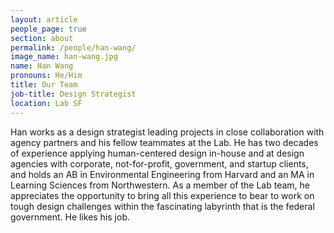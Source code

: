 ```yaml
---
layout: article
people_page: true
section: about
permalink: /people/han-wang/
image_name: han-wang.jpg
name: Han Wang
pronouns: He/Him
title: Our Team
job-title: Design Strategist
location: Lab SF
---
```


Han works as a design strategist leading projects in close collaboration with agency partners and his fellow teammates at the Lab. He has two decades of experience applying human-centered design in-house and at design agencies with corporate, not-for-profit, government, and startup clients, and holds an AB in Environmental Engineering from Harvard and an MA in Learning Sciences from Northwestern. As a member of the Lab team, he appreciates the opportunity to bring all this experience to bear to work on tough design challenges within the fascinating labyrinth that is the federal government. He likes his job.
